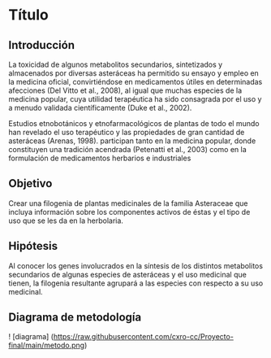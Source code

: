 # Título

## Introducción
La toxicidad de algunos metabolitos secundarios, sintetizados y almacenados por diversas asteráceas ha permitido su ensayo y empleo en la medicina oficial, convirtiéndose en medicamentos útiles en determinadas afecciones (Del Vitto et al., 2008), al igual que muchas especies de la medicina popular, cuya utilidad terapéutica ha sido consagrada por el uso y a menudo validada científicamente (Duke et al., 2002). 
 
Estudios etnobotánicos y etnofarmacológicos de plantas de todo el mundo han revelado el uso terapéutico y las propiedades de gran cantidad de asteráceas (Arenas, 1998). participan tanto en la medicina popular, donde constituyen una tradición acendrada (Petenatti et al., 2003) como en la formulación de medicamentos herbarios e industriales


## Objetivo
Crear una filogenia de plantas medicinales de la familia Asteraceae que incluya información sobre los componentes activos de éstas y el tipo de uso que se les da en la herbolaria.

## Hipótesis
Al conocer los genes involucrados en la síntesis de los distintos metabolitos secundarios de algunas especies de asteráceas y el uso medicinal que tienen, la filogenia resultante agrupará a las especies con respecto a su uso medicinal.

## Diagrama de metodología
! [diagrama]
(https://raw.githubusercontent.com/cxro-cc/Proyecto-final/main/metodo.png)

